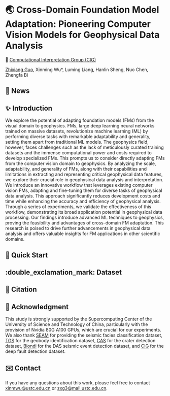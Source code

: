 # 🌏 Cross-Domain Foundation Model Adaptation: Pioneering Computer Vision Models for Geophysical Data Analysis


🏢 [Computational Interpretation Group (CIG)](https://cig.ustc.edu.cn/main.htm) 

[Zhixiang Guo](https://cig.ustc.edu.cn/guo/list.htm), Xinming Wu*, Luming Liang, Hanlin Sheng, Nuo Chen, Zhengfa Bi

## :mega: News

##  :sparkles: Introduction
  We explore the potential of adapting foundation models (FMs) from 
  the visual domain to geophysics. FMs, large deep learning neural 
  networks trained on massive datasets, revolutionize machine 
  learning (ML) by performing diverse tasks with remarkable 
  adaptability and generality, setting them apart from traditional
  ML models. The geophysics field, however, faces challenges 
  such as the lack of meticulously curated training datasets 
  and the immense computational power and costs required to 
  develop specialized FMs. This prompts us to consider directly 
  adapting FMs from the computer vision domain to geophysics. 
  By analyzing the scale, adaptability, and generality of FMs, 
  along with their capabilities and limitations in extracting 
  and representing critical geophysical data features, we explore 
  their crucial role in geophysical data analysis and interpretation. 
  We introduce an innovative workflow that leverages existing 
  computer vision FMs, adapting and fine-tuning them for diverse 
  tasks of geophysical 
  data analysis. This approach significantly reduces development 
  costs and time while enhancing the accuracy and efficiency of 
  geophysical analysis. Through a series of experiments, we 
  validate the effectiveness of this workflow, demonstrating 
  its broad application potential in geophysical data processing. 
  Our findings introduce advanced ML techniques to geophysics, 
  proving the feasibility and advantages of cross-domain FM adaptation. 
  This research is poised to drive further advancements in geophysical 
  data analysis and offers valuable insights for FM applications 
  in other scientific domains.

##  🚀 Quick Start

## :double_exclamation_mark: Dataset

## :bookmark: Citation

## :memo: Acknowledgment
This study is strongly supported by the Supercomputing 
Center of the University of Science and Technology of China, 
particularly with the provision of Nvidia 80G A100 GPUs, 
which are crucial for our experiments. 
We also thank [SEAM](https://seg.org/SEAM) for providing the seismic facies classification dataset, 
[TGS](https://www.kaggle.com/competitions/tgs-salt-identification-challenge) for the geobody identification dataset, 
[CAS](https://moon.bao.ac.cn) for the crater detection dataset, 
[Biondi](https://www.science.org/doi/full/10.1126/sciadv.adi9878) for the DAS seismic event detection dataset, 
and [CIG](https://cig.ustc.edu.cn/main.htm) for the deep fault detection dataset.

## :envelope: Contact
If you have any questions about this work, 
please feel free to contact xinmwu@ustc.edu.cn or zxg3@mail.ustc.edu.cn.
